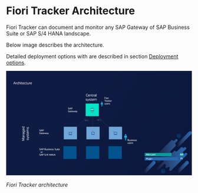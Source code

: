 # Fiori Tracker Architecture

Fiori Tracker can document and monitor any SAP Gateway of SAP Business Suite or SAP S/4 HANA landscape. 

Below image describes the architecture. 

Detailed deployment options with are described in section [Deployment options](deployment/intro.md).

![](res/architecture.png)


*Fiori Tracker architecture*

